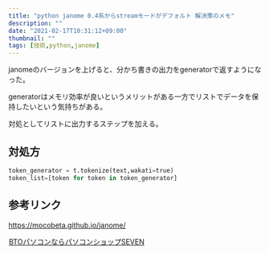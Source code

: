 ```yaml
---
title: "python janome 0.4系からstreamモードがデフォルト 解決策のメモ"
description: ""
date: "2021-02-17T10:31:12+09:00"
thumbnail: ""
tags: [技術,python,janome]
---
```

janomeのバージョンを上げると、分かち書きの出力をgeneratorで返すようになった。

generatorはメモリ効率が良いというメリットがある一方でリストでデータを保持したいという気持ちがある。

対処としてリストに出力するステップを加える。
## 対処方
```py
token_generator = t.tokenize(text,wakati=true)
token_list=[token for token in token_generator]
```

## 参考リンク

https://mocobeta.github.io/janome/

<a href="//ck.jp.ap.valuecommerce.com/servlet/referral?sid=3563352&pid=887689136" rel="nofollow"><img src="//ad.jp.ap.valuecommerce.com/servlet/gifbanner?sid=3563352&pid=887689136" height="1" width="1" border="0">BTOパソコンならパソコンショップSEVEN</a>